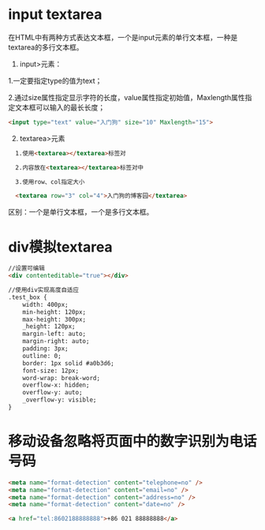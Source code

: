 # input textarea
在HTML中有两种方式表达文本框，一个是input元素的单行文本框，一种是textarea的多行文本框。

1. input>元素：

  1.一定要指定type的值为text；

  2.通过size属性指定显示字符的长度，value属性指定初始值，Maxlength属性指定文本框可以输入的最长长度；

```html
<input type="text" value="入门狗" size="10" Maxlength="15">
```
2. textarea>元素
```html
  1.使用<textarea></textarea>标签对

  2.内容放在<textarea></textarea>标签对中

  3.使用row、col指定大小

  <textarea row="3" col="4">入门狗的博客园</textarea>
```
 区别：一个是单行文本框，一个是多行文本框。

 # div模拟textarea
```html
//设置可编辑
<div contenteditable="true"></div>

//使用div实现高度自适应
.test_box {
    width: 400px; 
    min-height: 120px; 
    max-height: 300px;
    _height: 120px; 
    margin-left: auto; 
    margin-right: auto; 
    padding: 3px; 
    outline: 0; 
    border: 1px solid #a0b3d6; 
    font-size: 12px; 
    word-wrap: break-word;
    overflow-x: hidden;
    overflow-y: auto;
    _overflow-y: visible;
}

```

# 移动设备忽略将页面中的数字识别为电话号码
```html
<meta name="format-detection" content="telephone=no" />
<meta name="format-detection" content="email=no" />
<meta name="format-detection" content="address=no" />
<meta name="format-detection" content="date=no" />
```
```html
<a href="tel:8602188888888">+86 021 88888888</a>
```
